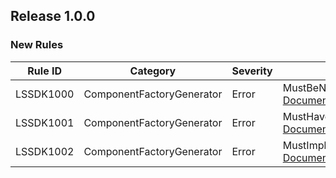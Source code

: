 ## Release 1.0.0

### New Rules

Rule ID | Category | Severity | Notes
--------|----------|----------|-------
LSSDK1000 | ComponentFactoryGenerator | Error | MustBeNonAbstractNonStatic, [Documentation]()
LSSDK1001 | ComponentFactoryGenerator | Error | MustHaveRequiredConstructor, [Documentation]()
LSSDK1002 | ComponentFactoryGenerator | Error | MustImplementIComponent, [Documentation]()
